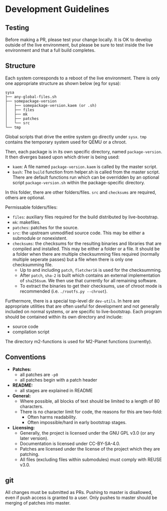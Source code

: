 <!--
SPDX-FileCopyrightText: 2021 fosslinux <fosslinux@aussies.space>

SPDX-License-Identifier: CC-BY-SA-4.0
-->

# Development Guidelines

## Testing

Before making a PR, please test your change locally. It is OK to develop outside
of the live environment, but please be sure to test inside the live environment
and that a full build completes.

## Structure

Each system corresponds to a reboot of the live environment. There is only one
appropriate structure as shown below (eg for sysa):

```
sysa
├── any-global-files.sh
├── somepackage-version
│   ├── somepackage-version.kaem (or .sh)
│   ├── files
│   ├── mk
│   ├── patches
│   └── src
└── tmp
```

Global scripts that drive the entire system go directly under `sysx`. `tmp`
contains the temporary system used for QEMU or a chroot.

Then, each package is in its own specific directory, named `package-version`.
It then diverges based upon which driver is being used:

- `kaem`: A file named `package-version.kaem` is called by the master script.
- `bash`: The `build` function from helper.sh is called from the master script.
  There are default functions run which can be overridden by an optional script
  `package-version.sh` within the package-specific directory.

In this folder, there are other folders/files. `src` and `checksums` are
required, others are optional.

Permissable folders/files:

- `files`: auxiliary files required for the build distributed by live-bootstrap.
- `mk`: makefiles.
- `patches`: patches for the source.
- `src`: the upstream unmodified source code. This may be either a submodule or
  nonexistent.
- `checksums`: the checksums for the resulting binaries and libraries that
  are compiled and installed. This may be either a folder or a file. It should
  be a folder when there are multiple checksumming files required (normally
  multiple seperate passes) but a file when there is only one checksumming
  file.
  - Up to and including `patch`, `fletcher16` is used for the checksumming.
  - After `patch`, `sha-2` is built which contains an external implementation of
    `sha256sum`. We then use that currently for all remaining software.
  - To extract the binaries to get their checksums, use of chroot mode is
    recommended (i.e. `./rootfs.py --chroot`).

Furthermore, there is a special top-level dir `dev-utils`. In here are
appropriate utilities that are often useful for development and not generally
included on normal systems, or are specific to live-bootstrap. Each program
should be contained within its own directory and include:

- source code
- compilation script

The directory m2-functions is used for M2-Planet functions (currently).

## Conventions

- **Patches:**
  - all patches are `-p0`
  - all patches begin with a patch header
- **README:**
  - all stages are explained in README
- **General:**
  - Where possible, all blocks of text should be limited to a length of 80
    characters.
  - There is no character limit for code, the reasons for this are two-fold:
    - Often harms readability.
    - Often impossible/hard in early bootstrap stages.
- **Licensing:**
  - Generally, the project is licensed under the GNU GPL v3.0 (or any later
    version).
  - Documentation is licensed under CC-BY-SA-4.0.
  - Patches are licensed under the license of the project which they are
    patching.
  - All files (excluding files within submodules) must comply with REUSE v3.0.

## git

All changes must be submitted as PRs. Pushing to master is disallowed, even if
push access is granted to a user. Only pushes to master should be merging of
patches into master.
